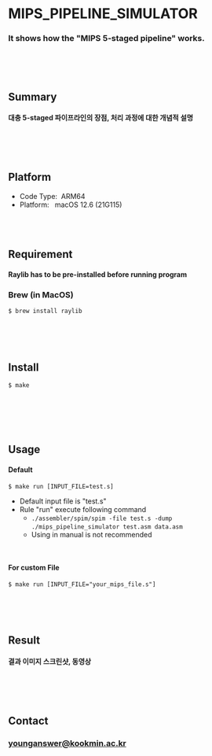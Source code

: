 # MIPS_PIPELINE_SIMULATOR
### It shows how the "MIPS 5-staged pipeline" works.
<br/><br/><br/>

## Summary
#### 대충 5-staged 파이프라인의 장점, 처리 과정에 대한 개념적 설명
<br/><br/><br/>

## Platform
* Code Type: &nbsp;ARM64
* Platform: &nbsp;&nbsp;macOS 12.6 (21G115)
<br/><br/><br/><br/>

## Requirement
#### Raylib has to be pre-installed before running program

### Brew (in MacOS)
	$ brew install raylib
<br/><br/><br/>

## Install
	$ make
<br/><br/><br/><br/>

## Usage
#### Default
	$ make run [INPUT_FILE=test.s]
* Default input file is "test.s"
* Rule "run" execute following command
	* `./assembler/spim/spim -file test.s -dump`
	`./mips_pipeline_simulator test.asm data.asm`
	* Using in manual is not recommended
<br/>

#### For custom File
	$ make run [INPUT_FILE="your_mips_file.s"]
<br/><br/><br/>

## Result
#### 결과 이미지 스크린샷, 동영상
<br/><br/><br/>

## Contact
### younganswer@kookmin.ac.kr